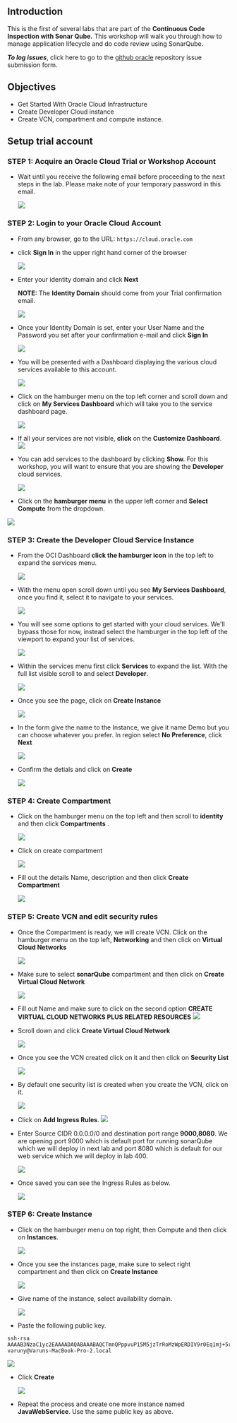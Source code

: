 
<!-- ![](images/100/Picture100-lab.png)   -->

## Introduction

This is the first of several labs that are part of the **Continuous Code Inspection with Sonar Qube.** This workshop will walk you through how to manage application lifecycle and do code review using SonarQube.

**_To log issues_**, click here to go to the [github oracle](https://github.com/oracle/learning-library/issues/new) repository issue submission form.

## Objectives

- Get Started With Oracle Cloud Infrastructure
- Create Developer Cloud instance
- Create VCN, compartment and compute instance.

## Setup trial account

### **STEP 1**: Acquire an Oracle Cloud Trial or Workshop Account

- Wait until you receive the following email before proceeding to the next steps in the lab. Please make note of your temporary password in this email.

    ![](images/050/100_1_1.png)

### **STEP 2**: Login to your Oracle Cloud Account

- From any browser, go to the URL:
    `https://cloud.oracle.com`

- click **Sign In** in the upper right hand corner of the browser

    ![](images/050/Picture100-1.png)


- Enter your identity domain and click **Next**

    **NOTE:** The **Identity Domain** should come from your Trial confirmation email.

    ![](images/050/1.png)

- Once your Identity Domain is set, enter your User Name and the Password you set after your confirmation e-mail and click **Sign In**

    ![](images/050/2.png)

- You will be presented with a Dashboard displaying the various cloud services available to this account.

    ![](images/050/3.png)

- Click on the hamburger menu on the top left corner and scroll down and click on **My Services Dashboard** which will take you to the service dashboard page.

     ![](images/050/4.png)

- If all your services are not visible, **click** on the **Customize Dashboard**.
  ![](images/050/5.png)

- You can add services to the dashboard by clicking **Show.** For this workshop, you will want to ensure that you are showing the **Developer** cloud services.

    ![](images/050/6.png)

- Click on the **hamburger menu** in the upper left corner and **Select Compute** from the dropdown.

![](images/050/LabGuide050-827bb0a9.png)

### **STEP 3**: Create the Developer Cloud Service Instance

- From the OCI Dashboard **click the hamburger icon** in the top left to expand the services menu.

  ![](images/100/1.png)

- With the menu open scroll down until you see **My Services Dashboard**, once you find it, select it to navigate to your services.

  ![](images/100/2.png)

- You will see some options to get started with your cloud services. We'll bypass those for now, instead select the hamburger in the top left of the viewport to expand your list of services.

  ![](images/100/3.png)

- Within the services menu first click **Services** to expand the list. With the full list visible scroll to and select **Developer**.

  ![](images/100/4.png)

- Once you see the page, click on **Create Instance**

    ![](images/050/lab050_Devcs_1.png)

- In the form give the name to the Instance, we give it name Demo but you can choose whatever you prefer. In region select **No Preference**, click **Next**

    ![](images/050/lab050_Devcs_2.png)

- Confirm the detials and click on **Create**

    ![](images/050/lab050_Devcs_3.png)

### **STEP 4**: Create Compartment

- Click on the hamburger menu on the top left and then scroll to **identity** and then click **Compartments** .

    ![](images/050/lab100_Create_Compartment.png)

- Click on create compartment

    ![](images/050/lab100_Create_Compartment_1.png)

- Fill out the details Name, description and then click **Create Compartment**

    ![](images/050/lab100_Create_Compartment_2.png)


### **STEP 5**: Create VCN and edit security rules

- Once the Compartment is ready, we will create VCN. Click on the hamburger menu on the top left, **Networking** and then click on **Virtual Cloud Networks**

    ![](images/050/lab100_Create_VCN_1.png)

- Make sure to select **sonarQube** compartment and then click on **Create Virtual Cloud Network**

    ![](images/050/lab100_Create_VCN_2.png)

- Fill out Name and make sure to click on the second option **CREATE VIRTUAL CLOUD NETWORKS PLUS RELATED RESOURCES**
    ![](images/050/lab100_Create_VCN_3.png)

- Scroll down and click **Create Virtual Cloud Network**  

    ![](images/050/lab100_Create_VCN_3_1.png)

- Once you see the VCN created click on it and then click on **Security List**

    ![](images/050/lab100_Create_VCN_4.png)

- By default one security list is created when you create the VCN, click on it.

    ![](images/050/lab100_Create_VCN_5.png)

- Click on **Add Ingress Rules**.
    ![](images/050/9.png)

- Enter Source CIDR 0.0.0.0/0 and destination port range **9000,8080**. We are opening port 9000 which is default port for running sonarQube which we will deploy in next lab and port 8080 which is default for our web service which we will deploy in lab 400.

    ![](images/050/10.png)

- Once saved you can see the Ingress Rules as below.

    ![](images/050/11.png)


### **STEP 6**: Create Instance

- Click on the hamburger menu on top right, then Compute and then click on **Instances**.

    ![](images/050/lab100_Create_Instance_1.png)

- Once you see the instances page, make sure to select right compartment and then click on **Create Instance**

    ![](images/050/lab100_Create_Instance_2.png)

- Give name of the instance, select availability domain.

    ![](images/050/lab100_Create_Instance_3.png)

- Paste the following public key.

```
ssh-rsa AAAAB3NzaC1yc2EAAAADAQABAAABAQCTmnQPppvuP15M5jzTrRoMzWpERDIV9r0Eq1mj+5rEkFpWaRHccgkGZRpjTBcqWn83UGG1bmffDdCy4EkWWydNu5Jll3L2MFrF9TBPg4Zj2Mh2V5x3DQoszypDHiGl7sp1z+LGYpPCmdPcuz/SrLbMrK22X6jHtEZJX56YfZ5FEVKiiOsq/Ae48zbxEUUKZAQ5YdWSLLiaOAmpMqe2qQvyiRiz0PAsQp8qP6pGjqxxMBZacZGlPCDurD6E5Xxh/V+TL8Q0X73N1FexlIuO4x5KoAJQdQQrSRETJuNRC1h7BNNAn9u0Jby9U0qo20UtgLQbpBSnb0FoLuwUxmPUpc/r varuny@Varuns-MacBook-Pro-2.local
```

   ![](images/050/lab100_Create_Instance_3_2.png)

- Click **Create**

    ![](images/050/lab100_Create_Instance_3_3.png)

- Repeat the process and create one more instance named **JavaWebService**. Use the same public key as above.
